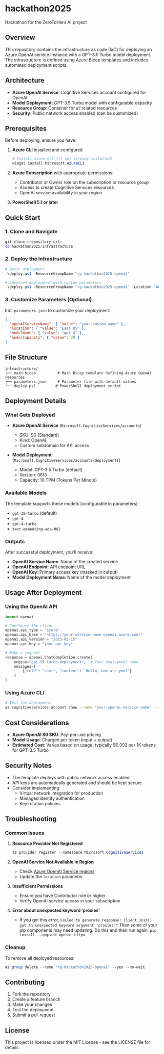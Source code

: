 # hackathon2025
Hackathon for the ZeroToHero AI project

## Overview
This repository contains the infrastructure as code (IaC) for deploying an Azure OpenAI service instance with a GPT-3.5 Turbo model deployment. The infrastructure is defined using Azure Bicep templates and includes automated deployment scripts.

## Architecture
- **Azure OpenAI Service**: Cognitive Services account configured for OpenAI
- **Model Deployment**: GPT-3.5 Turbo model with configurable capacity
- **Resource Group**: Container for all related resources
- **Security**: Public network access enabled (can be customized)

## Prerequisites
Before deploying, ensure you have:

1. **Azure CLI** installed and configured
   ```powershell
   # Install Azure CLI (if not already installed)
   winget install Microsoft.AzureCLI
   ```

2. **Azure Subscription** with appropriate permissions:
   - Contributor or Owner role on the subscription or resource group
   - Access to create Cognitive Services resources
   - OpenAI service availability in your region

3. **PowerShell 5.1 or later**

## Quick Start

### 1. Clone and Navigate
```powershell
git clone <repository-url>
cd hackathon2025/infrastructure
```

### 2. Deploy the Infrastructure
```powershell
# Basic deployment
.\deploy.ps1 -ResourceGroupName "rg-hackathon2025-openai"

# Advanced deployment with custom parameters
.\deploy.ps1 -ResourceGroupName "rg-hackathon2025-openai" -Location "West Europe" -SubscriptionId "your-subscription-id"
```

### 3. Customize Parameters (Optional)
Edit `parameters.json` to customize your deployment:
```json
{
  "openAIServiceName": { "value": "your-custom-name" },
  "location": { "value": "East US" },
  "modelName": { "value": "gpt-4" },
  "modelCapacity": { "value": 20 }
}
```

## File Structure
```
infrastructure/
├── main.bicep          # Main Bicep template defining Azure OpenAI resources
├── parameters.json     # Parameter file with default values
└── deploy.ps1         # PowerShell deployment script
```

## Deployment Details

### What Gets Deployed
- **Azure OpenAI Service** (`Microsoft.CognitiveServices/accounts`)
  - SKU: S0 (Standard)
  - Kind: OpenAI
  - Custom subdomain for API access
  
- **Model Deployment** (`Microsoft.CognitiveServices/accounts/deployments`)
  - Model: GPT-3.5 Turbo (default)
  - Version: 0613
  - Capacity: 10 TPM (Tokens Per Minute)

### Available Models
The template supports these models (configurable in parameters):
- `gpt-35-turbo` (default)
- `gpt-4`
- `gpt-4-turbo`
- `text-embedding-ada-002`

### Outputs
After successful deployment, you'll receive:
- **OpenAI Service Name**: Name of the created service
- **OpenAI Endpoint**: API endpoint URL
- **OpenAI Key**: Primary access key (masked in output)
- **Model Deployment Name**: Name of the model deployment

## Usage After Deployment

### Using the OpenAI API
```python
import openai

# Configure the client
openai.api_type = "azure"
openai.api_base = "https://your-service-name.openai.azure.com/"
openai.api_version = "2023-05-15"
openai.api_key = "your-api-key"

# Make a request
response = openai.ChatCompletion.create(
    engine="gpt-35-turbo-deployment",  # Your deployment name
    messages=[
        {"role": "user", "content": "Hello, how are you?"}
    ]
)
```

### Using Azure CLI
```bash
# Test the deployment
az cognitiveservices account show --name "your-openai-service-name" --resource-group "your-resource-group"
```

## Cost Considerations
- **Azure OpenAI S0 SKU**: Pay-per-use pricing
- **Model Usage**: Charged per token (input + output)
- **Estimated Cost**: Varies based on usage, typically $0.002 per 1K tokens for GPT-3.5 Turbo

## Security Notes
- The template deploys with public network access enabled
- API keys are automatically generated and should be kept secure
- Consider implementing:
  - Virtual network integration for production
  - Managed identity authentication
  - Key rotation policies

## Troubleshooting

### Common Issues
1. **Resource Provider Not Registered**
   ```powershell
   az provider register --namespace Microsoft.CognitiveServices
   ```

2. **OpenAI Service Not Available in Region**
   - Check [Azure OpenAI Service regions](https://azure.microsoft.com/en-us/global-infrastructure/services/?products=cognitive-services)
   - Update the `location` parameter

3. **Insufficient Permissions**
   - Ensure you have Contributor role or higher
   - Verify OpenAI service access in your subscription

4. **Error about unexpected keyword 'proxies'**
   - If you get this error,
   `Failed to generate response: Client.init() got an unexpected keyword argument 'proxies'"`
   Then some of your pip components may need updating. Do this and then run again.
   `pip install --upgrade openai httpx`

### Cleanup
To remove all deployed resources:
```powershell
az group delete --name "rg-hackathon2025-openai" --yes --no-wait
```

## Contributing
1. Fork the repository
2. Create a feature branch
3. Make your changes
4. Test the deployment
5. Submit a pull request

## License
This project is licensed under the MIT License - see the LICENSE file for details.

